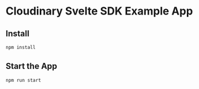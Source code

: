 
# Cloudinary Svelte SDK Example App

## Install


```bash
npm install
```

## Start the App

```bash
npm run start
```

